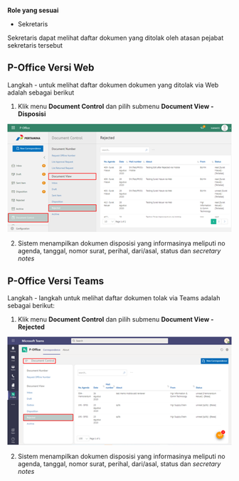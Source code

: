 **Role yang sesuai**

- Sekretaris

Sekretaris dapat melihat daftar dokumen yang ditolak oleh atasan pejabat sekretaris tersebut

## **P-Office Versi Web**

Langkah - untuk melihat daftar dokumen dokumen yang ditolak via Web adalah sebagai berikut

1. Klik menu **Document Control** dan pilih submenu **Document View - Disposisi**

![gambar](DocumentControl/DC_Web/MM05.png)

2. Sistem menampilkan dokumen disposisi yang informasinya meliputi no agenda, tanggal, nomor surat, perihal, dari/asal, status dan *secretary notes*


## **P-Office Versi Teams**

Langkah - langkah untuk melihat daftar dokumen tolak via Teams adalah sebagai berikut:

1. Klik menu **Document Control** dan pilih submenu **Document View - Rejected**

![gambar](DocumentControl/DC_Teams/DC05.png)

2. Sistem menampilkan dokumen disposisi yang informasinya meliputi no agenda, tanggal, nomor surat, perihal, dari/asal, status dan *secretary notes*